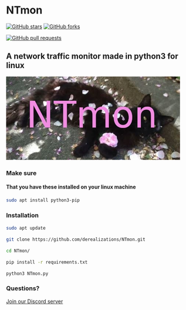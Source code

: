 # NTmon
[![GitHub stars](https://img.shields.io/github/stars/derealizations/NTmon.svg)](https://github.com/derealizations/NTmon/stargazers)
[![GitHub forks](https://img.shields.io/github/forks/derealizations/NTmon.svg)](https://github.com/derealizations/NTmon/network/members)

[![GitHub pull requests](https://img.shields.io/github/issues-pr/derealizations/NTmon.svg)](https://github.com/derealizations/NTmon/pulls)
## A network traffic monitor made in python3 for linux
![Banner](banner1.jpg)

### Make sure
#### That you have these installed on your linux machine
```bash
sudo apt install python3-pip
```

### Installation
```bash
sudo apt update
```
```bash
git clone https://github.com/derealizations/NTmon.git
```
```bash
cd NTmon/
```
```bash
pip install -r requirements.txt
```
```bash
python3 NTmon.py
```

### Questions?
[Join our Discord server](https://discord.gg/28mFzDeG6U)
